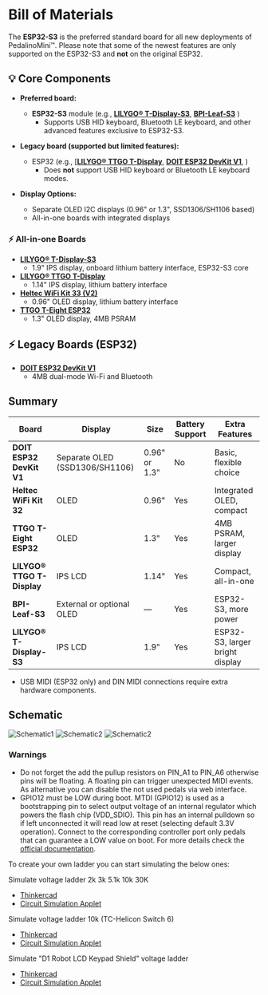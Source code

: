 # Bill of Materials

The **ESP32-S3** is the preferred standard board for all new deployments of PedalinoMini™.
Please note that some of the newest features are only supported on the ESP32-S3 and **not** on the original ESP32.

## 💡 Core Components

- **Preferred board:**
  - **ESP32-S3** module (e.g., [**LILYGO® T-Display-S3**](https://www.lilygo.cc/products/t-display-s3?variant=42351558590645), [**BPI-Leaf-S3**](https://wiki.banana-pi.org/BPI-Leaf-S3) )
    - Supports USB HID keyboard, Bluetooth LE keyboard, and other advanced features exclusive to ESP32-S3.

- **Legacy board (supported but limited features):**
  - ESP32 (e.g., [[**LILYGO® TTGO T-Display**](http://www.lilygo.cn/prod_view.aspx?TypeId=50033&Id=1126&FId=t3:50033:3), [**DOIT ESP32 DevKit V1**](https://github.com/SmartArduino/SZDOITWiKi/wiki/ESP8266---ESP32), )
    - Does **not** support USB HID keyboard or Bluetooth LE keyboard modes.

- **Display Options:**
  - Separate OLED I2C displays (0.96" or 1.3", SSD1306/SH1106 based)
  - All-in-one boards with integrated displays

### ⚡ All-in-one Boards

- [**LILYGO® T-Display-S3**](https://www.lilygo.cc/products/t-display-s3?variant=42351558590645)
  - 1.9" IPS display, onboard lithium battery interface, ESP32-S3 core
- [**LILYGO® TTGO T-Display**](https://lilygo.cc/products/lilygo%C2%AE-ttgo-t-display-1-14-inch-lcd-esp32-control-board?variant=42159376433333)
  - 1.14" IPS display, lithium battery interface
- [**Heltec WiFi Kit 33 (V2)**](https://heltec.org/project/wifi-kit32-v3/)
  - 0.96" OLED display, lithium battery interface
- [**TTGO T-Eight ESP32**](https://github.com/LilyGO/TTGO-T-Eight-ESP32)
  - 1.3" OLED display, 4MB PSRAM

## ⚡ Legacy Boards (ESP32)

- [**DOIT ESP32 DevKit V1**](https://github.com/SmartArduino/SZDOITWiKi/wiki/ESP8266---ESP32)
  - 4MB dual-mode Wi-Fi and Bluetooth

## Summary

| Board                      | Display                        | Size           | Battery Support | Extra Features                  |
|----------------------------|--------------------------------|----------------|-----------------|---------------------------------|
| **DOIT ESP32 DevKit V1**   | Separate OLED (SSD1306/SH1106) | 0.96" or 1.3"  | No              | Basic, flexible choice          |
| **Heltec WiFi Kit 32**     | OLED                           | 0.96"          | Yes             | Integrated OLED, compact        |
| **TTGO T-Eight ESP32**     | OLED                           | 1.3"           | Yes             | 4MB PSRAM, larger display       |
| **LILYGO® TTGO T-Display** | IPS LCD                        | 1.14"          | Yes             | Compact, all-in-one             |
| **BPI-Leaf-S3**            | External or optional OLED      | —              | Yes             | ESP32-S3, more power            |
| **LILYGO® T-Display-S3**   | IPS LCD                        | 1.9"           | Yes             | ESP32-S3, larger bright display |


- USB MIDI (ESP32 only) and DIN MIDI connections require extra hardware components.

## Schematic

![Schematic1](./images/Schematic_PedalinoMini_Sheet-1.svg "Schematic1")
![Schematic2](./images/Schematic_PedalinoMini_Sheet-2.svg "Schematic2")
![Schematic2](./images/Schematic_PedalinoMini_Sheet-3.svg "Schematic3")

### Warnings

- Do not forget the add the pullup resistors on PIN_A1 to PIN_A6 otherwise pins will be floating. A floating pin can trigger unexpected MIDI events. As alternative you can disable the not used pedals via web interface.
- GPIO12 must be LOW during boot. MTDI (GPIO12) is used as a bootstrapping pin to select output voltage of an internal regulator which powers the flash chip (VDD_SDIO). This pin has an internal pulldown so if left unconnected it will read low at reset (selecting default 3.3V operation). Connect to the corresponding controller port only pedals that can guarantee a LOW value on boot. For more details check the [official documentation](https://docs.espressif.com/projects/esp-idf/en/latest/api-reference/peripherals/sd_pullup_requirements.html#mtdi-strapping-pin).

To create your own ladder you can start simulating the below ones:

Simulate voltage ladder 2k 3k 5.1k 10k 30K

- [Thinkercad](https://www.tinkercad.com/things/7m1vdQfmXFo)
- [Circuit Simulation Applet](https://tinyurl.com/2mrlxab7)

Simulate voltage ladder 10k (TC-Helicon Switch 6)

- [Thinkercad](https://www.tinkercad.com/things/jnovvmmsONp)
- [Circuit Simulation Applet](https://tinyurl.com/2ptxv97t)

Simulate "D1 Robot LCD Keypad Shield" voltage ladder

- [Thinkercad](https://www.tinkercad.com/things/jQAR4Hrh3GH)
- [Circuit Simulation Applet](https://tinyurl.com/2zbrnsh6)
